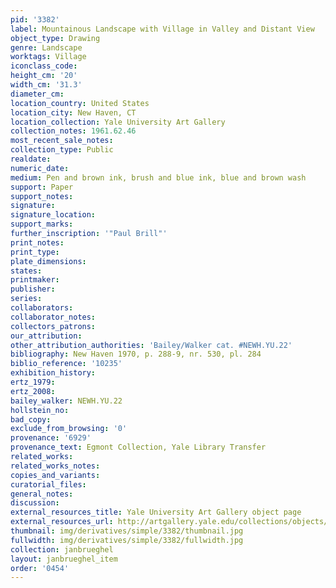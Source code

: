 ```yaml
---
pid: '3382'
label: Mountainous Landscape with Village in Valley and Distant View
object_type: Drawing
genre: Landscape
worktags: Village
iconclass_code:
height_cm: '20'
width_cm: '31.3'
diameter_cm:
location_country: United States
location_city: New Haven, CT
location_collection: Yale University Art Gallery
collection_notes: 1961.62.46
most_recent_sale_notes:
collection_type: Public
realdate:
numeric_date:
medium: Pen and brown ink, brush and blue ink, blue and brown wash
support: Paper
support_notes:
signature:
signature_location:
support_marks:
further_inscription: '"Paul Brill"'
print_notes:
print_type:
plate_dimensions:
states:
printmaker:
publisher:
series:
collaborators:
collaborator_notes:
collectors_patrons:
our_attribution:
other_attribution_authorities: 'Bailey/Walker cat. #NEWH.YU.22'
bibliography: New Haven 1970, p. 288-9, nr. 530, pl. 284
biblio_reference: '10235'
exhibition_history:
ertz_1979:
ertz_2008:
bailey_walker: NEWH.YU.22
hollstein_no:
bad_copy:
exclude_from_browsing: '0'
provenance: '6929'
provenance_text: Egmont Collection, Yale Library Transfer
related_works:
related_works_notes:
copies_and_variants:
curatorial_files:
general_notes:
discussion:
external_resources_title: Yale University Art Gallery object page
external_resources_url: http://artgallery.yale.edu/collections/objects/58600
thumbnail: img/derivatives/simple/3382/thumbnail.jpg
fullwidth: img/derivatives/simple/3382/fullwidth.jpg
collection: janbrueghel
layout: janbrueghel_item
order: '0454'
---
```

